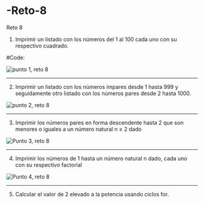 # -Reto-8
Reto 8

1) Imprimir un listado con los números del 1 al 100 cada uno con su respectivo cuadrado.

#Code:

![punto 1, reto 8](https://user-images.githubusercontent.com/124641609/233752370-9cc6ac4d-4b5f-4a37-89f0-d616df7bb9b4.JPG)

---

2) Imprimir un listado con los números impares desde 1 hasta 999 y seguidamente otro listado con los números pares desde 2 hasta 1000.



![punto 2, reto 8](https://user-images.githubusercontent.com/124641609/233753400-51d420d0-52cd-41f9-801b-60df247c458a.JPG)


---

3) Imprimir los números pares en forma descendente hasta 2 que son menores o iguales a un número natural n ≥ 2 dado


![Punto 3, reto 8](https://user-images.githubusercontent.com/124641609/233754137-1800797c-fec6-46a8-a988-cbbf576a3f23.JPG)

---

4)  Imprimir los números de 1 hasta un número natural n dado, cada uno con su respectivo factorial


![Punto 4, reto 8](https://user-images.githubusercontent.com/124641609/233754555-dbb88260-3596-4856-9f5a-67ee5de9b519.JPG)


---

5) Calcular el valor de 2 elevado a la potencia usando ciclos for.








